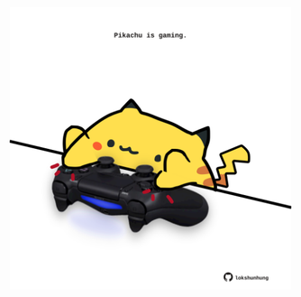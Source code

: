 <!-- built at 11/11/2023, 13:00:57 UTC -->
<p align="center">
  <img width="500" height="500" src="./ReadmeImage.svg">
</p>
